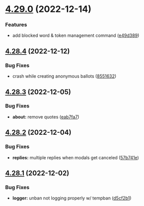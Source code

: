 # [4.29.0](https://github.com/onesoft-sudo/sudobot/compare/v4.28.4...v4.29.0) (2022-12-14)


### Features

* add blocked word & token management command ([e49d389](https://github.com/onesoft-sudo/sudobot/commit/e49d389648963178044bd9726a32e61a62f00d94))



## [4.28.4](https://github.com/onesoft-sudo/sudobot/compare/v4.28.3...v4.28.4) (2022-12-12)


### Bug Fixes

* crash while creating anonymous ballots ([8551632](https://github.com/onesoft-sudo/sudobot/commit/8551632f4d97a106605d9d0ba700ed686e6d6cee))



## [4.28.3](https://github.com/onesoft-sudo/sudobot/compare/v4.28.2...v4.28.3) (2022-12-05)


### Bug Fixes

* **about:** remove quotes  ([eab7fa7](https://github.com/onesoft-sudo/sudobot/commit/eab7fa7e880ef5d3016a6fe81a17d391ff7fc85f))



## [4.28.2](https://github.com/onesoft-sudo/sudobot/compare/v4.28.1...v4.28.2) (2022-12-04)


### Bug Fixes

* **replies:** multiple replies when modals get canceled ([57b741e](https://github.com/onesoft-sudo/sudobot/commit/57b741e03c07709e860bfdf1761f29f121bd764b))



## [4.28.1](https://github.com/onesoft-sudo/sudobot/compare/v4.28.0...v4.28.1) (2022-12-02)


### Bug Fixes

* **logger:** unban not logging properly w/ tempban ([d5cf2b1](https://github.com/onesoft-sudo/sudobot/commit/d5cf2b1684cbbdbe3fb5ed119eabd62d81c24f47))



